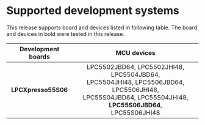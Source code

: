 # Supported development systems

This release supports board and devices listed in following table. The board and devices in bold were tested in this release.

|Development boards|MCU devices|
|:--:              |:--:       |
|**LPCXpresso55S06**|LPC5502JBD64, LPC5502JHI48, LPC5504JBD64,<br> LPC5504JHI48, LPC5506JBD64, LPC5506JHI48,<br> LPC55S04JBD64, LPC55S04JHI48, **LPC55S06JBD64**,<br> LPC55S06JHI48|
